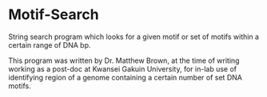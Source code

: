 # Motif-Search
String search program which looks for a given motif or set of motifs within a certain range of DNA bp.

This program was written by Dr. Matthew Brown, at the time of writing working as a post-doc at Kwansei Gakuin University, for in-lab use of identifying region of a genome containing a certain number of set DNA motifs.
